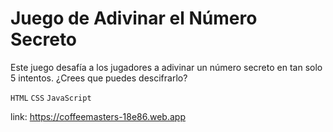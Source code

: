 # Juego de Adivinar el Número Secreto

Este juego desafía a los jugadores a adivinar un número secreto en tan solo 5 intentos. ¿Crees que puedes descifrarlo?

 `HTML` `CSS` `JavaScript` 

link: https://coffeemasters-18e86.web.app
